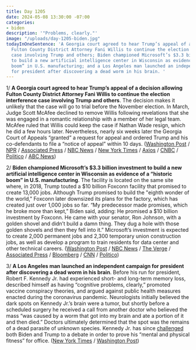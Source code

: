```yaml
---
title: Day 1205
date: 2024-05-08 13:30:00 -07:00
categories:
- biden
description: '"Problems, clearly."'
image: "/uploads/day-1205-biden.jpg"
todayInOneSentence: 'A Georgia court agreed to hear Trump’s appeal of a decision allowing
  Fulton County District Attorney Fani Willis to continue the election interference
  case involving Trump and others; Biden championed Microsoft’s $3.3 billion investment
  to build a new artificial intelligence center in Wisconsin as evidence of a “historic
  boom” in U.S. manufacturing; and a Los Angeles man launched an independent campaign
  for president after discovering a dead worm in his brain. '
---
```


1/ **A Georgia court agreed to hear Trump’s appeal of a decision allowing Fulton County District Attorney Fani Willis to continue the election interference case involving Trump and others**. The decision makes it unlikely that the case will go to trial before the November election. In March, Judge Scott McAfee declined to remove Willis following revelations that she was engaged in a romantic relationship with a member of her legal team. McAfee ruled that Willis could keep the case if Nathan Wade resign, which he did a few hours later. Nevertheless, nearly six weeks later the Georgia Court of Appeals “granted” a request for appeal and ordered Trump and his co-defendants to file a “notice of appeal” within 10 days. ([Washington Post](https://www.washingtonpost.com/national-security/2024/05/08/georgia-appeals-court-fani-willis-trump/) / [NPR](https://www.npr.org/2024/05/08/1249920941/fani-wade-disqualification-appeal-trump-georgia-case) / [Associated Press](https://apnews.com/article/trump-fani-willis-georgia-election-indictment-31ca3234b244126cbe412dc279fd0562) / [NBC News](https://www.nbcnews.com/politics/donald-trump/georgia-appeals-court-grants-trumps-request-consider-whether-fani-will-rcna151231) / [New York Times](https://www.nytimes.com/2024/05/08/us/trump-fani-willis-appeals-court.html) / [Axios](https://www.axios.com/2024/05/08/georgia-trump-2020-election-case-fani-willis) / [CNBC](https://www.cnbc.com/2024/05/08/georgia-appeals-court-will-hear-trump-bid-to-disqualify-da-fani-willis-in-election-case.html) / [Politico](https://www.politico.com/news/2024/05/08/trump-wins-delay-in-georgia-criminal-cases-00156791) / [ABC News](https://abcnews.go.com/US/georgia-court-takes-trumps-appeal-willis-disqualification-ruling/story?id=110024047))

2/ **Biden championed Microsoft’s $3.3 billion investment to build a new artificial intelligence center in Wisconsin as evidence of a “historic boom” in U.S. manufacturing**. The facility is located on the same site where, in 2018, Trump touted a $10 billion Foxconn facility that promised to create 13,000 jobs. Although Trump promised to build the "eighth wonder of the world," Foxconn later downsized its plans for the factory, which has created just over 1,000 jobs so far.  “My predecessor made promises, which he broke more than kept,” Biden said, adding: He promised a $10 billion investment by Foxconn. He came with your senator, Ron Johnson, with a golden shovel and didn’t build a damn thing. They dug a hole with those golden shovels and then they fell into it.” Microsoft’s investment is expected to create 2,000 permanent jobs and 2,300 temporary union construction jobs, as well as develop a program to train residents for data center and other technical careers. ([Washington Post](https://www.washingtonpost.com/business/2024/05/08/biden-foxconn-white-house-trump/) / [NBC News](https://www.nbcnews.com/politics/white-house/biden-announce-33-billion-ai-investment-microsoft-scaled-back-foxconn-rcna151209) / [The Verge](https://www.theverge.com/2024/5/8/24151927/microsoft-ai-data-center-foxconn-wisconsin-biden) / [Associated Press](https://apnews.com/article/biden-microsoft-tech-election-2024-ec3501d041d7b8b563563b22fcc23db5) / [Bloomberg](https://www.bloomberg.com/news/articles/2024-05-08/biden-taunts-trump-by-joining-microsoft-chief-at-wisconsin-site?sref=MIBMEEoj) / [CNN](https://www.cnn.com/2024/05/08/politics/biden-wisconsin-economy-inflation/index.html) / [Politico](https://www.politico.com/news/2024/05/08/biden-trump-2024-elections-00156853))

3/ **A Los Angeles man launched an independent campaign for president after discovering a dead worm in his brain**. Before his run for president, Robert F. Kennedy Jr. had experienced short- and long-term memory loss, described himself as having “cognitive problems, clearly,” promoted vaccine conspiracy theories, and argued against public health measures enacted during the coronavirus pandemic. Neurologists initially believed the dark spots on Kennedy Jr.’s brain were a tumor, but shortly before a scheduled surgery he received a call from another doctor who believed the mass “was caused by a worm that got into my brain and ate a portion of it and then died.” Doctors ultimately determined that the spot was the remains of a dead parasite of unknown species. Kennedy Jr. has since [challenged](https://apnews.com/article/robert-f-kennedy-jr-trump-debate-libertarian-fb72b3da879e368aad055d0fc86861c9) both Biden and Trump to a debate in order to prove his “mental and physical fitness” for office. ([New York Times](https://www.nytimes.com/2024/05/08/us/rfk-jr-brain-health-memory-loss.html) / [Washington Post](https://www.washingtonpost.com/politics/2024/05/08/rfk-jr-brain-worm-health/))